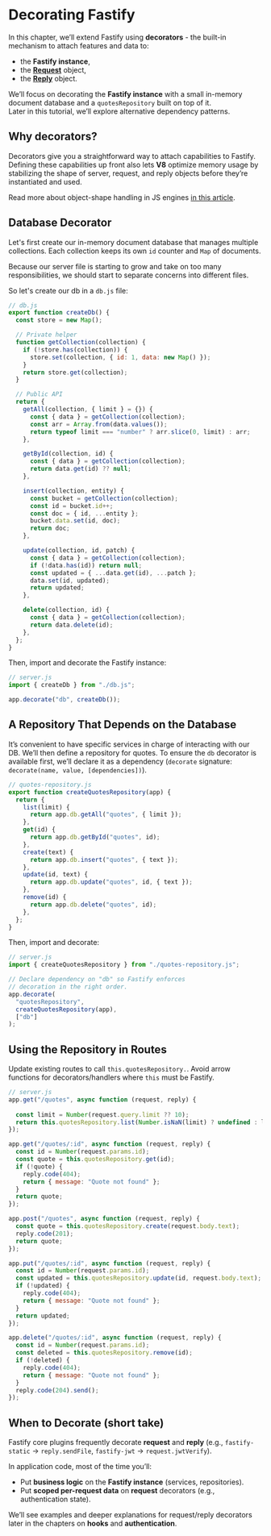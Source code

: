 # Decorating Fastify

In this chapter, we’ll extend Fastify using **decorators** - the 
built-in mechanism to attach features and data to:
- the **Fastify instance**,
- the [**Request**](/docs/latest/Reference/Request/) object,
- the [**Reply**](/docs/latest/Reference/Reply/) object.

We’ll focus on decorating the **Fastify instance** with a small 
in-memory document database and a `quotesRepository` built on top of it.  
Later in this tutorial, we’ll explore alternative dependency patterns.

## Why decorators?

Decorators give you a straightforward way to attach capabilities to Fastify. 
Defining these capabilities up front also lets  **V8** optimize memory 
usage by stabilizing the shape of server, request, and reply objects before 
they’re instantiated and used.

Read more about object-shape handling in JS engines
[in this article](https://mathiasbynens.be/notes/shapes-ics#shapes).

## Database Decorator

Let's first create our in-memory document database that manages multiple
collections. 
Each collection keeps its own `id` counter and `Map` of documents.

Because our server file is starting to grow and take on too many
responsibilities, we should start to separate concerns into different files.

So let's create our db in a `db.js` file:

```js
// db.js
export function createDb() {
  const store = new Map();

  // Private helper
  function getCollection(collection) {
    if (!store.has(collection)) {
      store.set(collection, { id: 1, data: new Map() });
    }
    return store.get(collection);
  }

  // Public API
  return {
    getAll(collection, { limit } = {}) {
      const { data } = getCollection(collection);
      const arr = Array.from(data.values());
      return typeof limit === "number" ? arr.slice(0, limit) : arr;
    },

    getById(collection, id) {
      const { data } = getCollection(collection);
      return data.get(id) ?? null;
    },

    insert(collection, entity) {
      const bucket = getCollection(collection);
      const id = bucket.id++;
      const doc = { id, ...entity };
      bucket.data.set(id, doc);
      return doc;
    },

    update(collection, id, patch) {
      const { data } = getCollection(collection);
      if (!data.has(id)) return null;
      const updated = { ...data.get(id), ...patch };
      data.set(id, updated);
      return updated;
    },

    delete(collection, id) {
      const { data } = getCollection(collection);
      return data.delete(id);
    },
  };
}
```

Then, import and decorate the Fastify instance:

```js
// server.js
import { createDb } from "./db.js";

app.decorate("db", createDb());
```

## A Repository That Depends on the Database

It’s convenient to have specific services in charge of interacting with our DB.
We’ll then define a repository for quotes.
To ensure the `db` decorator is available first, we’ll declare it as a
dependency (`decorate` signature: `decorate(name, value, [dependencies])`).

```js
// quotes-repository.js
export function createQuotesRepository(app) {
  return {
    list(limit) {
      return app.db.getAll("quotes", { limit });
    },
    get(id) {
      return app.db.getById("quotes", id);
    },
    create(text) {
      return app.db.insert("quotes", { text });
    },
    update(id, text) {
      return app.db.update("quotes", id, { text });
    },
    remove(id) {
      return app.db.delete("quotes", id);
    },
  };
}
```

Then, import and decorate:

```js
// server.js
import { createQuotesRepository } from "./quotes-repository.js";

// Declare dependency on "db" so Fastify enforces 
// decoration in the right order.
app.decorate(
  "quotesRepository",
  createQuotesRepository(app),
  ["db"]
);
```

## Using the Repository in Routes

Update existing routes to call `this.quotesRepository.`. 
Avoid arrow functions for decorators/handlers where `this` must be Fastify.

```js
// server.js
app.get("/quotes", async function (request, reply) {
  
  const limit = Number(request.query.limit ?? 10);
  return this.quotesRepository.list(Number.isNaN(limit) ? undefined : limit);
});

app.get("/quotes/:id", async function (request, reply) {
  const id = Number(request.params.id);
  const quote = this.quotesRepository.get(id);
  if (!quote) {
    reply.code(404);
    return { message: "Quote not found" };
  }
  return quote;
});

app.post("/quotes", async function (request, reply) {
  const quote = this.quotesRepository.create(request.body.text);
  reply.code(201);
  return quote;
});

app.put("/quotes/:id", async function (request, reply) {
  const id = Number(request.params.id);
  const updated = this.quotesRepository.update(id, request.body.text);
  if (!updated) {
    reply.code(404);
    return { message: "Quote not found" };
  }
  return updated;
});

app.delete("/quotes/:id", async function (request, reply) {
  const id = Number(request.params.id);
  const deleted = this.quotesRepository.remove(id);
  if (!deleted) {
    reply.code(404);
    return { message: "Quote not found" };
  }
  reply.code(204).send();
});
```

## When to Decorate (short take)

Fastify core plugins frequently decorate **request** and **reply** (e.g., 
`fastify-static` → `reply.sendFile`, `fastify-jwt` → `request.jwtVerify`).

In application code, most of the time you’ll:

* Put **business logic** on the **Fastify instance** (services, repositories).
* Put **scoped per-request data** on **request** decorators 
(e.g., authentication state).

We’ll see examples and deeper explanations for request/reply decorators later 
in the chapters on **hooks** and **authentication**.
